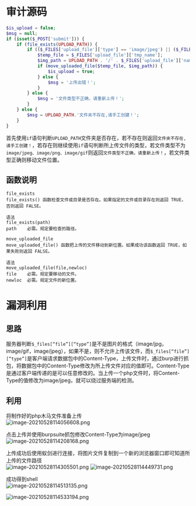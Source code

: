 
# 审计源码
```php
$is_upload = false;
$msg = null;
if (isset($_POST['submit'])) {
    if (file_exists(UPLOAD_PATH)) {
        if (($_FILES['upload_file']['type'] == 'image/jpeg') || ($_FILES['upload_file']['type'] == 'image/png') || ($_FILES['upload_file']['type'] == 'image/gif')) {
            $temp_file = $_FILES['upload_file']['tmp_name'];
            $img_path = UPLOAD_PATH . '/' . $_FILES['upload_file']['name']            
            if (move_uploaded_file($temp_file, $img_path)) {
                $is_upload = true;
            } else {
                $msg = '上传出错！';
            }
        } else {
            $msg = '文件类型不正确，请重新上传！';
        }
    } else {
        $msg = UPLOAD_PATH.'文件夹不存在,请手工创建！';
    }
}
```

首先使用`if`语句判断`UPLOAD_PATH`文件夹是否存在，若不存在则返回`文件夹不存在,请手工创建！`，若存在则继续使用`if`语句判断所上传文件的类型，若文件类型不为`image/jpeg、image/png、image/gif`则返回`文件类型不正确，请重新上传！`，若文件类型正确则移动文件位置。


## 函数说明
```
file_exists
file_exists() 函数检查文件或目录是否存在。如果指定的文件或目录存在则返回 TRUE，否则返回 FALSE。

语法
file_exists(path)
path	必需。规定要检查的路径。
```

```
move_uploaded_file
move_uploaded_file() 函数把上传的文件移动到新位置。如果成功该函数返回 TRUE，如果失败则返回 FALSE。

语法
move_uploaded_file(file,newloc)
file	必需。规定要移动的文件。
newloc	必需。规定文件的新位置。
```


# 漏洞利用

## 思路
服务器判断`$_files[“file”][“type”]`是不是图片的格式（image/jpg，image/gif，image/jpeg），如果不是，则不允许上传该文件，而`$_files[“file”][“type”]`是客户端请求数据包中的Content-Type，上传文件时，通过burp进行抓包，将数据包中的Content-Type修改为所上传文件对应的值即可。Content-Type是通过客户端传递的是可以任意修改的。当上传一个php文件时，将Content-Type的值修改为image/jpeg，就可以绕过服务端的检测。


## 利用
将制作好的php木马文件准备上传<br />![image-20210528114056608.png](./assets/1656469790289-43f8ff4d-cfac-4b06-8428-bbd6dac3e804.png)

点击上传并使用burpsuite抓包修改Content-Type为image/jpeg<br />![image-20210528114208168.png](./assets/1656469794743-8d2b8026-33fc-4947-af1a-fdb4b13d4e50.png)

上传成功后使用蚁剑进行连接，将图片文件复制到一个新的浏览器窗口即可知道所上传的文件路径<br />![image-20210528114305501.png](./assets/1656469798578-ba07a80c-2a28-44ed-92b3-7e7f96cc41d9.png)
![image-20210528114449731.png](./assets/1656469803141-954938e9-4895-4300-af0d-b71490f639b0.png)

成功得到shell<br />![image-20210528114513135.png](./assets/1656469806966-a3370ce3-f770-4afc-9dc2-39e38e17bac1.png)

![image-20210528114533194.png](./assets/1656469810725-d3554e4b-fa53-40ed-8513-6335e8afa9eb.png)

